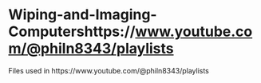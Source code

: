 # Wiping-and-Imaging-Computershttps://www.youtube.com/@philn8343/playlists

<p>Files used in https://www.youtube.com/@philn8343/playlists</p>

